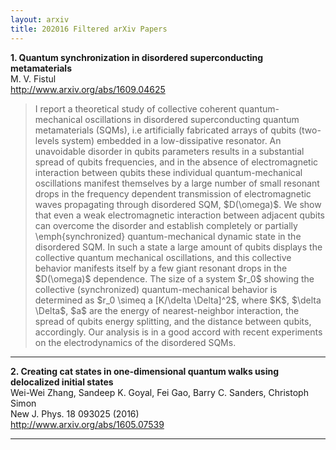 ```yaml
---
layout: arxiv
title: 202016 Filtered arXiv Papers
---
```


**1.    Quantum synchronization in disordered superconducting metamaterials**  
M. V. Fistul  
http://www.arxiv.org/abs/1609.04625  
<blockquote>
<p>
I report a theoretical study of collective coherent quantum-mechanical oscillations in disordered superconducting quantum metamaterials (SQMs), i.e artificially fabricated arrays of qubits (two-levels system) embedded in a low-dissipative resonator. An unavoidable disorder in qubits parameters results in a substantial spread of qubits frequencies, and in the absence of electromagnetic interaction between qubits these individual quantum-mechanical oscillations manifest themselves by a large number of small resonant drops in the frequency dependent transmission of electromagnetic waves propagating through disordered SQM, $D(\omega)$. We show that even a weak electromagnetic interaction between adjacent qubits can overcome the disorder and establish completely or partially \emph{synchronized} quantum-mechanical dynamic state in the disordered SQM. In such a state a large amount of qubits displays the collective quantum mechanical oscillations, and this collective behavior manifests itself by a few giant resonant drops in the $D(\omega)$ dependence. The size of a system $r_0$ showing the collective (synchronized) quantum-mechanical behavior is determined as $r_0 \simeq a [K/\delta \Delta]^2$, where $K$, $\delta \Delta$, $a$ are the energy of nearest-neighbor interaction, the spread of qubits energy splitting, and the distance between qubits, accordingly. Our analysis is in a good accord with recent experiments on the electrodynamics of the disordered SQMs.
</p>
</blockquote>

------

**2.    Creating cat states in one-dimensional quantum walks using delocalized initial states**  
Wei-Wei Zhang, Sandeep K. Goyal, Fei Gao, Barry C. Sanders, Christoph Simon  
New J. Phys. 18 093025 (2016)  
http://www.arxiv.org/abs/1605.07539  
<blockquote>
<p>

</p>
</blockquote>

------

